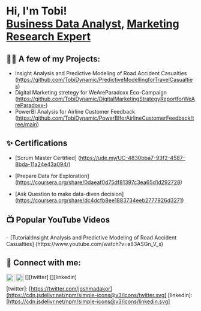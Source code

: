 <h1>Hi, I'm Tobi! <br/><a href="https://github.com/TobiDynamic">Business Data Analyst</a>, <a href="[https://www.linkedin.com/in/adekanmi-oluwatobiloba/]">Marketing Research Expert</a>

<h2>👨‍💻 A few of my Projects:</h2>

  - Insight Analysis and Predictive Modeling of Road Accident Casualties (https://github.com/TobiDynamic/PredictiveModellingforTravelCasualties)
  -  Digital Marketing stretegy for WeAreParadoxx Eco-Campaign (https://github.com/TobiDynamic/DigitalMarketingStrategyReportforWeAreParadoxx-)
  -  PowerBI Analysis for Airline Customer Feedback (https://github.com/TobiDynamic/PowerBIforAirlineCustomerFeedback/tree/main)
    
<h2>✨ Certifications</h2>

- [Scrum Master Certified] (https://ude.my/UC-4830bba7-93f2-4587-8bda-11a24e43a094/)
  
- [Prepare Data for Exploration] (https://coursera.org/share/0daeaf0d75df81397c3ea65d1d292728)
- [Ask Question to make data-diven decision] (https://coursera.org/share/dc4dcfb8ee1883734eeb2777926d3271) 

<h2>📺 Popular YouTube Videos</h2>
- [Tutorial:Insight Analysis and Predictive Modeling of Road Accident Casualties] (https://www.youtube.com/watch?v=a83ASGn_V_s)

<h2> 🤳 Connect with me:</h2>

[<img align="left" alt="JoshMadakor | Twitter" width="22px" src="https://cdn.jsdelivr.net/npm/simple-icons@v3/icons/twitter.svg" />][twitter]
[<img align="left" alt="JoshMadakor | LinkedIn" width="22px" src="https://cdn.jsdelivr.net/npm/simple-icons@v3/icons/linkedin.svg" />][linkedin]

[twitter]: [https://twitter.com/joshmadakor](https://cdn.jsdelivr.net/npm/simple-icons@v3/icons/twitter.svg]
[linkedin]: [https://cdn.jsdelivr.net/npm/simple-icons@v3/icons/linkedin.svg]

<!--
**TobiDynamic/TobiDynamic** is a ✨ _special_ ✨ repository because its `README.md` (this file) appears on your GitHub profile.

Here are some ideas to get you started:

- 🔭 I’m currently working on ...
- 🌱 I’m currently learning ...
- 👯 I’m looking to collaborate on ...
- 🤔 I’m looking for help with ...
- 💬 Ask me about ...
- 📫 How to reach me: ...
- 😄 Pronouns: ...
- ⚡ Fun fact: ...
-->
